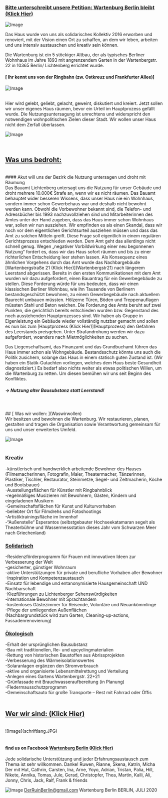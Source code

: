 
### [ Bitte unterschreibt unsere Petition: Wartenburg Berlin bleibt (Klick Hier)](https://www.openpetition.de/petition/online/wartenburg-berlin-bleibt)

![Image](burglogo.jpg)




Das Haus wurde von uns als solidarisches Kollektiv 2016 erworben und renoviert, mit der Vision einen Ort zu schaffen, 
an dem wir leben, arbeiten und uns intensiv austauschen und kreativ sein können.

Die Wartenburg ist ein 5 stöckiger Altbau, der als typisches Berliner Wohnhaus im Jahre 1893 
mit angrenzendem Garten in der Wartenbergstr. 22 in 10365 Berlin/ Lichtenberg errichtet wurde.

#### [                                          Ihr kennt uns von der Ringbahn (zw. Ostkreuz und Frankfurter Allee)]
![Image](burgpannorama.JPG)

<br />
Hier wird gelebt, geliebt,
gelacht, geweint, diskutiert und kreiert.
Jetzt sollen wir unser eigenes Haus räumen, bevor ein Urteil im Hauptprozess gefällt wurde. 
Die Nutzungsuntersagung ist unrechtens und widerspricht den notwendigen wohnpolitischen Zielen dieser Stadt. 
Wir wollen unser Haus nicht dem Zerfall überlassen.

![Image](3erFasadegrau.PNG.png)




<br />

##  [                                          Was uns bedroht:](Wasunsbedroht)
<br />
#### Akut will uns der Bezirk die Nutzung untersagen und droht mit Räumung
<br />
Das Bauamt Lichtenberg untersagt uns die Nutzung für unser Gebäude und droht mehrere 10.000€ Strafe an, wenn wir es nicht räumen. Das Bauamt behauptet wider besseren Wissens, dass unser Haus nie ein Wohnhaus, sondern immer schon Gewerbehaus war und deshalb nicht bewohnt werden kann. Obwohl die Vorbewohner bekannt sind, die Telefon- und Adressbücher bis 1993 nachzuvollziehen sind und Mitarbeiterinnen des Amtes unter der Hand zugeben, dass das Haus immer schon Wohnhaus war, sollen wir nun ausziehen.
Wir empfinden es als einen Skandal, dass wir noch vor dem eigentlichen Gerichtsurteil ausziehen müssen und dass das Amt zu solchen Mitteln greift. Diese Frage soll eigentlich in einem regulären Gerichtsprozess entschieden werden. Dem Amt geht das allerdings nicht schnell genug. Wegen „negativer Vorbildwirkung einer neu begonnenen Nutzung“ fordert es, dass wir das Haus sofort räumen und bis zu einer richterlichen Entscheidung leer stehen lassen. Als Konsequenz eines ähnlichen Vorgehens durch das Amt wurde das Nachbargebäude [Wartenbergstraße 21 (Klick Hier)](Wartenbergstr21) nach längerem Leerstand abgerissen.
Bereits in den ersten Kommunikationen mit dem Amt wurden wir dazu aufgefordert, einen Bauantrag für ein Gewerbegebäude zu stellen. Diese Forderung würde für uns bedeuten, dass wir einen klassischen Berliner Wohnbau, wie ihn Tausende von Berlinern bestandsgeschützt bewohnen, zu einem Gewerbegebäude nach aktuellem Baurecht umbauen müssten. Hölzerne Türen, Böden und Treppenauflagen müssten Stahl und Beton weichen. 
Die Forderung des Amts beruht auf zwei Punkten, die gerichtlich bereits entschieden wurden bzw. Gegenstand des noch ausstehenden Hauptprozesses sind. Wir haben als Gruppe in Eigenleistung ein Gebäude wieder vollständig nutzbar gemacht und sollen es nun bis zum [Hauptprozess (Klick Hier)](Hauptprozess) den Gefahren des Leerstands preisgeben. Unter Strafandrohung werden wir dazu aufgefordert, woanders nach Mietmöglichkeiten zu suchen. 

Das Liegenschaftsamt, das Finanzamt und das
Grundbuchamt führen das Haus immer schon als
Wohngebäude.
Bestandsschutz könnte uns auch die Politik zusichern,
solange das Haus in einem statisch guten Zustand ist.
(Wir haben ein Statik-Gutachten vorliegen,
welches dem Haus beste Gesundheit diagnostiziert.)
Es bedarf also nichts weiter als etwas politischen
Willen, um die Wartenburg zu retten.
Um diesen bemühen wir uns seit Beginn des Konfliktes.
 
##### -> Nutzung alter Bausubstanz statt Leerstand!


<br />
<br />
##  [                                         Was wir wollen: ](Waswirwollen)
<br />
Wir besitzen und bewohnen die Wartenburg.
Wir restaurieren, planen, gestalten und tragen die Organisation sowie Verantwortung gemeinsam für uns und unser erweitertes Umfeld.

![Image](Philosophie.jpg.jpg)
<br /><br />
### [Kreativ](Kreativ)

-künstlerisch und handwerklich arbeitende Bewohner des Hauses
<br />
 (Filmemacherinnen, Fotografin, Maler, Theatermacher, Tänzerinnen, Plastiker, Tischler, Restaurator, Steinmetze, Segel- und Zeltmacherin, Köche und Bootsbauer) 
 <br />
-Ausstellungsflächen für Künstler mit Ringbahnblick
<br />
-regelmäßiges Musizieren mit Bewohnern, Gästen, Kindern und eingeladenen Musikern
<br />
-Gemeinschaftsflächen für Kunst und Kulturvorhaben 
<br />
-beliebter Ort für Filmdrehs und Fotoshootings 
<br />
-Artistiktrainingsfläche im Innenhof 
<br />
-“Außenstelle“ Esperantos (selbstgebauter Hochseekatamaran segelt als Theaterbühne und Wassermessstation dieses Jahr vom Schwarzen Meer nach Griechenland)


### [Solidarisch](Solidarisch)

-Residenzförderprogramm für Frauen mit innovativen Ideen zur Verbesserung der Welt 
<br />
-gesicherter, günstiger Wohnraum <br />
-aktive Unterstützungen für private und berufliche Vorhaben aller Bewohner 
<br />
-Inspiration und Kompetenzaustausch 
<br />
-Einsatz für lebendige und entanonymisierte Hausgemeinschaft UND Nachbarschaft 
<br />
-Kiezführungen zu Lichtenberger Sehenswürdigkeiten 
<br />
-internationale Bewohner mit Sprachtandem 
<br />
-kostenloses Gästezimmer für Reisende, Volontäre und Neuankömmlinge 
<br />
-Pflege der umliegenden Außenflächen 
<br />
 (Nachbargrundstück wird zum Garten, Cleaning-up-actions, Fassadenrenovierung) 
 <br />

###  [Ökologisch](oekologisch)

-Erhalt der ursprünglichen Bausubstanz 
<br />
-Bau mit traditionellen, Re- und upcyclingmaterialien 
<br />
-Rettung von historischen Baustoffen aus Abrissprojekten 
<br />
-Verbesserung des Wärmeisolationswertes 
<br />
-Solaranlagen ergänzen den Stromverbrauch 
<br />
-aktive und organisierte Lebensmittelrettung und Verteilung 
<br />
-Anlegen eines Gartens Wartenbergstr. 22+21 
<br />
-Grünfassade mit Brauchwasseraufbereitung (in Planung) 
<br />
-Fledermausschutzprogramm 
<br />
-Gemeinschaftsauto für große Transporte – Rest mit Fahrrad oder Öffis 
<br />
<br />

##  [                                                                                       Wer wir sind: (Klick Hier) ](Werwirsind)
 
 
 
<br />
![Image](schriftlang.JPG)
<br />

<br />
 


 
####                      find us on Facebook [Wartenburg Berlin   (Klick Hier)](https://www.facebook.com/wartenburgberlinbleibt/)

Jede solidarische Unterstützung und jeder
Erfahrungsaustausch zum Thema ist sehr
willkommen.
Danke! Ruwen, Rianne, Skena, Katrin, Micha
Der mit Hut, Cathrin, Carsten, Ina, Arne,
Yoyo, Adrian, Tristan, Palia, Hill, Nikete, Annika, Tomas, Jule, Gerad, Christopfer,
Thea, Martin, Kalli, Ali, Jonny, Chris, Jack, Ralf, Frank & friends

![Image](abrissnutzung.JPG)
DerRuinBerlin@gmail.com
Wartenburg Berlin
BERLIN, JULI 2020

